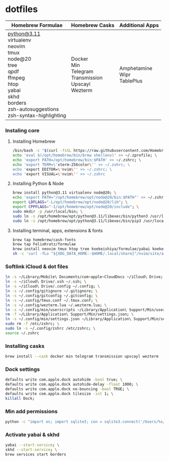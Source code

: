 # dotfiles

|Homebrew Formulae|Homebrew Casks|Additional Apps|
|-|-|-|
|python@3.11<br>virtualenv<br>neovim<br>tmux<br>node@20<br>tree<br>qpdf<br>ffmpeg<br>htop<br>yabai<br>skhd<br>borders<br>zsh-autosuggestions<br>zsh-syntax-highlighting|Docker<br>Min<br>Telegram<br>Transmission<br>Upscayl<br>Wezterm|Amphetamine<br>Wipr<br>TablePlus|

### Instaling core
1. Installing Homebrew
	```bash
	/bin/bash -c "$(curl -fsSL https://raw.githubusercontent.com/Homebrew/install/HEAD/install.sh)"; \
    echo 'eval $(/opt/homebrew/bin/brew shellenv)' >> ~/.zprofile; \
    echo 'export PATH=/opt/homebrew/bin:$PATH' >> ~/.zshrc; \
    echo 'export TERM=\'xterm-256color\'' >> ~/.zshrc; \
    echo 'export EDITOR=\'nvim\'' >> ~/.zshrc; \
    echo 'export VISUAL=\'nvim\'' >> ~/.zshrc
	```
1. Installing Python & Node
	```bash
	brew install python@3.11 virtualenv node@20; \
    echo 'export PATH="/opt/homebrew/opt/node@20/bin:$PATH"' >> ~/.zshrc;
    export LDFLAGS="-L/opt/homebrew/opt/node@20/lib"; \
    export CPPFLAGS="-I/opt/homebrew/opt/node@20/include"; \
    sudo mkdir -p /usr/local/bin; \
    sudo ln -s /opt/homebrew/opt/python@3.11/libexec/bin/python3 /usr/local/bin/python; \
    sudo ln -s /opt/homebrew/opt/python@3.11/libexec/bin/pip3 /usr/local/bin/pip
	```
1. Installing terminal, apps, extensions & fonts
	```bash
    brew tap homebrew/cask-fonts
    brew tap FelixKratz/formulae
	brew install neovim tmux htop tree koekeishiya/formulae/yabai koekeishiya/formulae/skhd "font-roboto-mono-nerd-font" borders ### ffmpeg qpdf zsh-autosuggestions zsh-syntax-highlighting ripgrep
    sh -c 'curl -fLo "${XDG_DATA_HOME:-$HOME/.local/share}"/nvim/site/autoload/plug.vim --create-dirs \ https://raw.githubusercontent.com/junegunn/vim-plug/master/plug.vim'
	```

### Softlink iCloud & dot files
```bash
ln -s ~/Library/Mobile\ Documents/com~apple~CloudDocs ~/iCloud\ Drive; \
ln -s ~/iCloud\ Drive/.ssh ~/.ssh; \
ln -s ~/iCloud\ Drive/.config ~/.config; \
ln -s ~/.config/gitignore ~/.gitignore; \
ln -s ~/.config/gitconfig ~/.gitconfig; \
ln -s ~/.config/tmux.conf ~/.tmux.conf; \
ln -s ~/.config/wezterm.lua ~/.wezterm.lua; \
ln -s ~/.config/min/userscripts ~/Library/Application\ Support/Min/userscripts; \
rm -f ~/Library/Application\ Support/Min/settings.json; \
ln -s ~/.config/min/settings.json ~/Library/Application\ Support/Min/settings.json; \
sudo rm -f /etc/zshrc; \
sudo ln -s ~/.config/zshrc /etc/zshrc; \
source ~/.zshrc
```

### Installing casks
```bash
brew install --cask docker min telegram transmission upscayl wezterm
```

### Dock settings
```bash
defaults write com.apple.dock autohide -bool true; \
defaults write com.apple.dock autohide-delay -float 1000; \
defaults write com.apple.dock no-bouncing -bool TRUE; \
defaults write com.apple.dock tilesize -int 1; \
killall Dock;
```

### Min add permissions
```bash
python -c "import os; import sqlite3; con = sqlite3.connect('/Users/%s/Library/Application Support/com.apple.TCC/TCC.db' % os.environ.get('USER')); cur = con.cursor(); cur.execute('''delete from access where client = 'com.electron.min';'''); cur.execute('''insert into access values ('kTCCServiceCamera','com.electron.min', 0, 2, 2, 1, null, null, null, 'UNUSED', null, 0, 1669648527, null, null, 'UNUSED', 0), ('kTCCServiceMicrophone','com.electron.min', 0, 2, 2, 1, null, null, null, 'UNUSED', null, 0, 1669648527, null, null, 'UNUSED', 0);'''); con.close()"
```

### Activate yabai & skhd
```bash
yabai --start-service; \
skhd --start-service; \
brew services start borders
```

